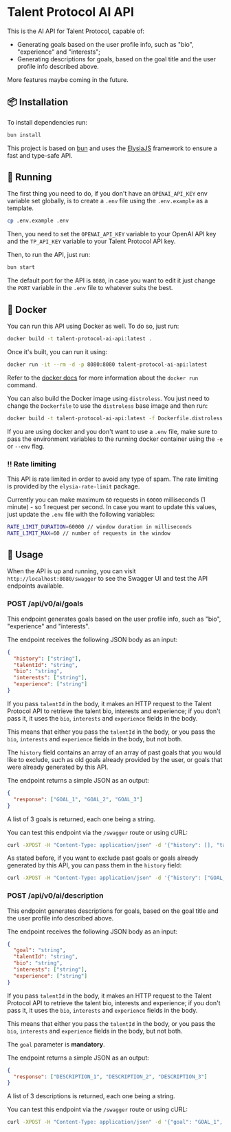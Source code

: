 # Talent Protocol AI API

This is the AI API for Talent Protocol, capable of:

- Generating goals based on the user profile info, such as "bio", "experience" and "interests";
- Generating descriptions for goals, based on the goal title and the user profile info described above.

More features maybe coming in the future.

## 📦 Installation

To install dependencies run:

```bash
bun install
```

This project is based on [bun](https://bun.sh) and uses the [ElysiaJS](https://elysiajs.com/) framework to ensure a fast and type-safe API.

## 🚀 Running

The first thing you need to do, if you don't have an `OPENAI_API_KEY` env variable set globally, is to create a `.env` file using the `.env.example` as a template.

```bash
cp .env.example .env
```

Then, you need to set the `OPENAI_API_KEY` variable to your OpenAI API key and the `TP_API_KEY` variable to your Talent Protocol API key.

Then, to run the API, just run:

```bash
bun start
```

The default port for the API is `8080`, in case you want to edit it just change the `PORT` variable in the `.env` file to whatever suits the best.

## 🐳 Docker

You can run this API using Docker as well. To do so, just run:

```bash
docker build -t talent-protocol-ai-api:latest .
```

Once it's built, you can run it using:

```bash
docker run -it --rm -d -p 8080:8080 talent-protocol-ai-api:latest
```

Refer to the [docker docs](https://docs.docker.com/engine/reference/commandline/run/) for more information about the `docker run` command.

You can also build the Docker image using `distroless`. You just need to change the `Dockerfile` to use the `distroless` base image and then run:

```bash
docker build -t talent-protocol-ai-api:latest -f Dockerfile.distroless .
```

If you are using docker and you don't want to use a `.env` file, make sure to pass the environment variables to the running docker container using the `-e` or `--env` flag.

### ‼️ Rate limiting

This API is rate limited in order to avoid any type of spam. The rate limiting is provided by the `elysia-rate-limit` package.

Currently you can make maximum `60` requests in `60000` milliseconds (1 minute) - so 1 request per second. In case you want to update this values, just update the `.env` file with the following variables:

```bash
RATE_LIMIT_DURATION=60000 // window duration in milliseconds
RATE_LIMIT_MAX=60 // number of requests in the window
```

## 📝 Usage

When the API is up and running, you can visit `http://localhost:8080/swagger` to see the Swagger UI and test the API endpoints available.

### POST /api/v0/ai/goals

This endpoint generates goals based on the user profile info, such as "bio", "experience" and "interests".

The endpoint receives the following JSON body as an input:

```json
{
  "history": ["string"],
  "talentId": "string",
  "bio": "string",
  "interests": ["string"],
  "experience": ["string"]
}
```

If you pass `talentId` in the body, it makes an HTTP request to the Talent Protocol API to retrieve the talent bio, interests and experience; if you don't pass it, it uses the `bio`, `interests` and `experience` fields in the body.

This means that either you pass the `talentId` in the body, or you pass the `bio`, `interests` and `experience` fields in the body, but not both.

The `history` field contains an array of an array of past goals that you would like to exclude, such as old goals already provided by the user, or goals that were already generated by this API.

The endpoint returns a simple JSON as an output:

```json
{
  "response": ["GOAL_1", "GOAL_2", "GOAL_3"]
}
```

A list of 3 goals is returned, each one being a string.

You can test this endpoint via the `/swagger` route or using cURL:

```bash
curl -XPOST -H "Content-Type: application/json" -d '{"history": [], "talentId": "TALENT_ID"}' -H "Content-Type: application/json" http://localhost:8080/api/v0/ai/goals
```

As stated before, if you want to exclude past goals or goals already generated by this API, you can pass them in the `history` field:

```bash
curl -XPOST -H "Content-Type: application/json" -d '{"history": ["GOAL_1", "GOAL_2", "GOAL_3", "GOAL_4", "GOAL_5", "GOAL_6"], "talentId": "TALENT_ID"}' -H "Content-Type: application/json" http://localhost:8080/api/v0/ai/goals
```

### POST /api/v0/ai/description

This endpoint generates descriptions for goals, based on the goal title and the user profile info described above.

The endpoint receives the following JSON body as an input:

```json
{
  "goal": "string",
  "talentId": "string",
  "bio": "string",
  "interests": ["string"],
  "experience": ["string"]
}
```

If you pass `talentId` in the body, it makes an HTTP request to the Talent Protocol API to retrieve the talent bio, interests and experience; if you don't pass it, it uses the `bio`, `interests` and `experience` fields in the body.

This means that either you pass the `talentId` in the body, or you pass the `bio`, `interests` and `experience` fields in the body, but not both.

The `goal` parameter is **mandatory**.

The endpoint returns a simple JSON as an output:

```json
{
  "response": ["DESCRIPTION_1", "DESCRIPTION_2", "DESCRIPTION_3"]
}
```

A list of 3 descriptions is returned, each one being a string.

You can test this endpoint via the `/swagger` route or using cURL:

```bash
curl -XPOST -H "Content-Type: application/json" -d '{"goal": "GOAL_1", "talentId": "TALENT_ID"}' -H "Content-Type: application/json" http://localhost:8080/api/v0/ai/description
```
